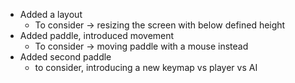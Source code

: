 * Added a layout
    * To consider -> resizing the screen with below defined height
* Added paddle, introduced movement
    * To consider -> moving paddle with a mouse instead
* Added second paddle
    * to consider, introducing a new keymap vs player vs AI